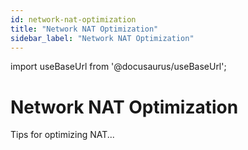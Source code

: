 ```yaml
---
id: network-nat-optimization
title: "Network NAT Optimization"
sidebar_label: "Network NAT Optimization"
---
```

import useBaseUrl from '@docusaurus/useBaseUrl';

# Network NAT Optimization
Tips for optimizing NAT...

